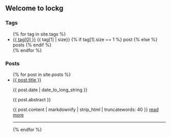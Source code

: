 ## Welcome to lockg

### Tags

<ul>
  {% for tag in site.tags %}
    <li>
		<a href="/tag/{{ tag[0] }}/">{{ tag[0] }}</a>
		{{ tag[1] | size}}
		{% if tag[1].size == 1 %}
			post
		{% else %}
			posts
		{% endif %}
    </li>
  {% endfor %}
</ul>

### Posts

<ul>
  {% for post in site.posts %}
    <li>
      <a href="{{ post.url }}">{{ post.title }}</a>
	  <p>{{ post.date | date_to_long_string }}</p>
	  <abstract>{{ post.abstract }}</abstract>
	  <!-- <p>{{ post.excerpt }}</p> -->
	  <p>
		  {{ post.content | markdownify | strip_html | truncatewords: 40 }}
		  <a href="{{ post.url }}">read more</a>
	  </p>
	  <hr/>
    </li>
  {% endfor %}
</ul>
